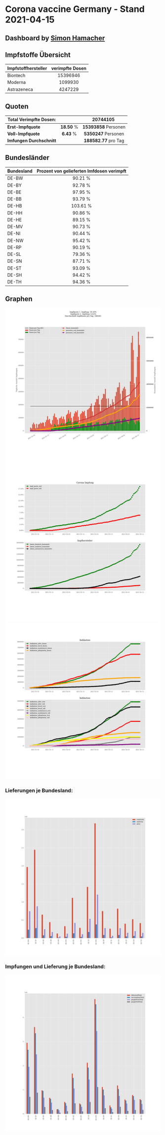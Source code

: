 # Corona vaccine Germany - Stand 2021-04-15
## Dashboard by [Simon Hamacher](https://www.shamacher.eu)
## Impfstoffe Übersicht
**Impfstoffhersteller** | **verimpfte Dosen**
-------- | :--------:
Biontech | 15396946
Moderna | 1099930
Astrazeneca | 4247229


## Quoten
**Total Verimpfte Dosen:** | |20744105&nbsp;
-------- | :--------:| :--------:
**Erst-Impfquote** | **18.50** %| **15393858** Personen
**Voll-Impfquote** | **6.43** %| **5350247** Personen
**Imfungen Durchschnitt** | |**188582.77** pro Tag 
## Bundesländer
**Bundesland** | **Prozent von gelieferten Imfdosen verimpft**
-------- | :--------:
DE-BW | 90.21 %
DE-BY | 92.78 %
DE-BE | 97.95 %
DE-BB | 93.79 %
DE-HB | 103.61 %
DE-HH | 90.86 %
DE-HE | 89.15 %
DE-MV | 90.73 %
DE-NI | 90.44 %
DE-NW | 95.42 %
DE-RP | 90.19 %
DE-SL | 79.36 %
DE-SN | 87.71 %
DE-ST | 93.09 %
DE-SH | 94.42 %
DE-TH | 94.36 %
## Graphen
<img src="Impfungen-Corona-01.jpg" alt="Impf Übersicht" title="Impf Übersicht" />
<img src="Impfungen-Corona-02.jpg" alt="Impfquote" title="optionaler Titel" />
<img src="Impfungen-Corona-03.jpg" alt="Indikation" title="Indikation" />

### Lieferungen je Bundesland:
<img src="Impfungen-Corona-04.jpg" alt="Impfungen in den Bundesländern" title="Impfungen in den Bundesländern" />

### Impfungen und Lieferung je Bundesland:
<img src="Impfungen-Corona-05.jpg" alt="Impfungen in den Bundesländern" title="Impfungen in den Bundesländern" />

